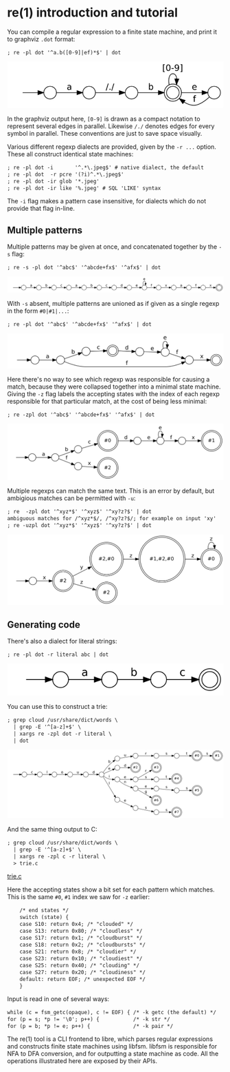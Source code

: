 
# re(1) introduction and tutorial

You can compile a regular expression to a finite state machine,
and print it to graphviz `.dot` format:
```
; re -pl dot '^a.b([0-9]|ef)*$' | dot
```
![re0.svg](re0.svg)

In the graphviz output here, `[0-9]` is drawn as a compact notation to represent several edges in parallel.
Likewise `/./` denotes edges for every symbol in parallel.
These conventions are just to save space visually.

Various different regexp dialects are provided, given by the `-r ...` option.
These all construct identical state machines:
```
; re -pl dot -i       '^.*\.jpeg$' # native dialect, the default
; re -pl dot  -r pcre '(?i)^.*\.jpeg$'
; re -pl dot -ir glob '*.jpeg'
; re -pl dot -ir like '%.jpeg' # SQL 'LIKE' syntax
```
The `-i` flag makes a pattern case insensitive, for dialects which do not provide that flag in-line.

## Multiple patterns

Multiple patterns may be given at once,
and concatenated together by the `-s` flag:
```
; re -s -pl dot '^abc$' '^abcde+fx$' '^afx$' | dot
```
![re1.svg](re1.svg)

With `-s` absent, multiple patterns are unioned as if given as a single regexp in the form `#0|#1|...`:
```
; re -pl dot '^abc$' '^abcde+fx$' '^afx$' | dot
```
![re2.svg](re2.svg)

Here there's no way to see which regexp was responsible for causing a match,
because they were collapsed together into a minimal state machine.
Giving the `-z` flag labels the accepting states with the index of each regexp responsible
for that particular match, at the cost of being less minimal:
```
; re -zpl dot '^abc$' '^abcde+fx$' '^afx$' | dot
```
![re3.svg](re3.svg)

Multiple regexps can match the same text.
This is an error by default, but ambigious matches can be permitted with `-u`:
```
; re  -zpl dot '^xyz*$' '^xyz$' '^xy?z?$' | dot
ambiguous matches for /^xyz*$/, /^xy?z?$/; for example on input 'xy'
; re -uzpl dot '^xyz*$' '^xyz$' '^xy?z?$' | dot
```
![re4.svg](re4.svg)

## Generating code

There's also a dialect for literal strings:
```
; re -pl dot -r literal abc | dot

```
![re5.svg](re5.svg)

You can use this to construct a trie:
```
; grep cloud /usr/share/dict/words \
  | grep -E '^[a-z]+$' \
  | xargs re -zpl dot -r literal \
  | dot
```
![trie.svg](trie.svg)

And the same thing output to C:
```
; grep cloud /usr/share/dict/words \
  | grep -E '^[a-z]+$' \
  | xargs re -zpl c -r literal \
  > trie.c
```
[trie.c](trie.c)

Here the accepting states show a bit set for each pattern which matches.
This is the same `#0`, `#1` index we saw for `-z` earlier:
```
    /* end states */
    switch (state) {
    case S10: return 0x4; /* "clouded" */
    case S13: return 0x80; /* "cloudless" */
    case S17: return 0x1; /* "cloudburst" */
    case S18: return 0x2; /* "cloudbursts" */
    case S21: return 0x8; /* "cloudier" */
    case S23: return 0x10; /* "cloudiest" */
    case S25: return 0x40; /* "clouding" */
    case S27: return 0x20; /* "cloudiness" */
    default: return EOF; /* unexpected EOF */
    }
```
Input is read in one of several ways:
```
while (c = fsm_getc(opaque), c != EOF) { /* -k getc (the default) */
for (p = s; *p != '\0'; p++) {           /* -k str */
for (p = b; *p != e; p++) {              /* -k pair */
```

The re(1) tool is a CLI frontend to libre, which parses regular expressions and constructs
finite state machines using libfsm. libfsm is responsible for NFA to DFA conversion,
and for outputting a state machine as code.
All the operations illustrated here are exposed by their APIs.


